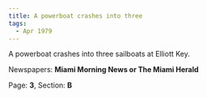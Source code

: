 ```yaml
---  
title: A powerboat crashes into three  
tags:  
  - Apr 1979  
---  
```

  
A powerboat crashes into three sailboats at Elliott Key.  
  
Newspapers: **Miami Morning News or The Miami Herald**  
  
Page: **3**, Section: **B** 
